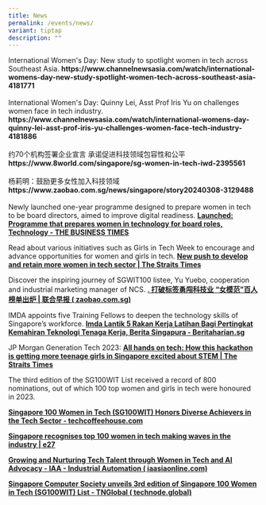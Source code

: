 ```yaml
---
title: News
permalink: /events/news/
variant: tiptap
description: ""
---
```

<p>International Women's Day: New study to spotlight women in tech across
Southeast Asia. <strong><a rel="noopener noreferrer nofollow" target="_blank">https://www.channelnewsasia.com/watch/international-womens-day-new-study-spotlight-women-tech-across-southeast-asia-4181771</a></strong>
<a rel="noopener noreferrer nofollow" target="_blank">
<br>
</a>
<br>International Women's Day: Quinny Lei, Asst Prof Iris Yu on challenges
women face in tech industry. <strong><a rel="noopener noreferrer nofollow" target="_blank">https://www.channelnewsasia.com/watch/international-womens-day-quinny-lei-asst-prof-iris-yu-challenges-women-face-tech-industry-4181886</a></strong>
<a rel="noopener noreferrer nofollow" target="_blank">
<br>
</a>
<br>约70个机构签署企业宣言 承诺促进科技领域包容性和公平<strong> <a rel="noopener noreferrer nofollow" target="_blank">https://www.8world.com/singapore/sg-women-in-tech-iwd-2395561</a></strong>
<br>
<br>杨莉明：鼓励更多女性加入科技领域 <strong><a rel="noopener noreferrer nofollow" target="_blank">https://www.zaobao.com.sg/news/singapore/story20240308-3129488</a></strong>
<br>
<br>Newly launched one-year programme designed to prepare women in tech to
be board directors, aimed to improve digital readiness. <strong><a href="https://www.businesstimes.com.sg/startups-tech/technology/launched-programme-prepares-women-technology-board-roles" rel="noopener noreferrer nofollow" target="_blank">Launched: Programme that prepares women in technology for board roles, Technology - THE BUSINESS TIMES</a></strong>
</p>
<p>Read about various initiatives such as Girls in Tech Week to encourage
and advance opportunities for women and girls in tech. <strong><a href="https://www.straitstimes.com/singapore/new-push-to-develop-and-retain-more-women-in-tech-sector" rel="noopener noreferrer nofollow" target="_blank">New push to develop and retain more women in tech sector | The Straits Times</a></strong>
</p>
<p>Discover the inspiring journey of SGWIT100 listee, Yu Yuebo, cooperation
and industrial marketing manager of NCS. <a href="https://www.zaobao.com.sg/news/singapore/story20230905-1430348" rel="noopener noreferrer nofollow" target="_blank">.</a><strong><a href="https://www.zaobao.com.sg/news/singapore/story20230905-1430348" rel="noopener noreferrer nofollow" target="_blank"> 打破标签勇闯科技业 “女模范”百人榜单出炉 | 联合早报 ( zaobao.com.sg)</a></strong>
</p>
<p>IMDA appoints five Training Fellows to deepen the technology skills of
Singapore’s workforce. <strong><a href="https://www.beritaharian.sg/setempat/imda-lantik-5-rakan-kerja-latihan-bagi-pertingkat-kemahiran-teknologi-tenaga-kerja" rel="noopener noreferrer nofollow" target="_blank">Imda Lantik 5 Rakan Kerja Latihan Bagi Pertingkat Kemahiran Teknologi Tenaga Kerja, Berita Singapura - Beritaharian.sg</a></strong>
</p>
<p>JP Morgan Generation Tech 2023: <strong><a href="https://www.straitstimes.com/tech/how-a-jp-morgan-hackathon-is-getting-more-teenage-girls-in-singapore-excited-about-stem" rel="noopener noreferrer nofollow" target="_blank">All hands on tech: How this hackathon is getting more teenage girls in Singapore excited about STEM | The Straits Times</a></strong>
</p>
<p>The third edition of the SG100WIT List received a record of 800 nominations,
out of which 100 top women and girls in tech were honoured in 2023.</p>
<p><strong><a href="https://techcoffeehouse.com/2023/09/05/singapore-100-women-in-tech-sg100wit-honors-diverse-achievers-in-the-tech-sector/" rel="noopener noreferrer nofollow" target="_blank">Singapore 100 Women in Tech (SG100WIT) Honors Diverse Achievers in the Tech Sector - techcoffeehouse.com</a></strong>
</p>
<p><strong><a href="https://e27.co/singapore-recognises-top-100-women-in-tech-making-waves-in-the-industry-20230905/" rel="noopener noreferrer nofollow" target="_blank">Singapore recognises top 100 women in tech making waves in the industry | e27</a></strong>
</p>
<p><strong><a href="https://www.iaasiaonline.com/growing-and-nurturing-tech-talent-through-women-in-tech-and-ai-advocacy/" rel="noopener noreferrer nofollow" target="_blank">Growing and Nurturing Tech Talent through Women in Tech and AI Advocacy - IAA - Industrial Automation ( iaasiaonline.com)</a></strong>
</p>
<p><strong><a href="https://technode.global/2023/09/11/singapore-computer-society-unveils-3rd-edition-of-singapore-100-women-in-tech-sg100wit-list/" rel="noopener noreferrer nofollow" target="_blank">Singapore Computer Society unveils 3rd edition of Singapore 100 Women in Tech (SG100WIT) List - TNGlobal ( technode.global)</a></strong>
</p>
<p></p>
<p></p>
<p></p>